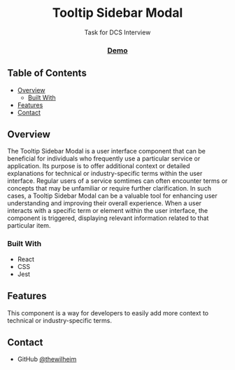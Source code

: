 <!-- Please update value in the {}  -->

<h1 align="center">Tooltip Sidebar Modal</h1>

<div align="center">
   Task for DCS Interview
</div>

<div align="center">
  <h3>
    <a href="https://thewilheim.github.io/interview-task/" target="blank">
      Demo
    </a>
  </h3>
</div>

<!-- TABLE OF CONTENTS -->

## Table of Contents

- [Overview](#overview)
  - [Built With](#built-with)
- [Features](#features)
- [Contact](#contact)

<!-- OVERVIEW -->

## Overview

The Tooltip Sidebar Modal is a user interface component that can be beneficial for individuals who frequently use a particular service or application. Its purpose is to offer additional context or detailed explanations for technical or industry-specific terms within the user interface. Regular users of a service somtimes can often encounter terms or concepts that may be unfamiliar or require further clarification. In such cases, a Tooltip Sidebar Modal can be a valuable tool for enhancing user understanding and improving their overall experience. When a user interacts with a specific term or element within the user interface, the component is triggered, displaying relevant information related to that particular item.

### Built With

- React
- CSS
- Jest

## Features

This component is a way for developers to easily add more context to technical or industry-specific terms.

## Contact

- GitHub [@thewilheim](https://github.com/thewilheim)

